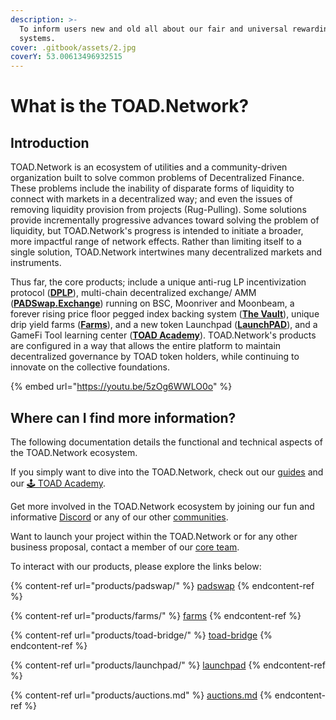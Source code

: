 ```yaml
---
description: >-
  To inform users new and old all about our fair and universal rewarding
  systems.
cover: .gitbook/assets/2.jpg
coverY: 53.00613496932515
---
```


# What is the TOAD.Network?

## Introduction

TOAD.Network is an ecosystem of utilities and a community-driven organization built to solve common problems of Decentralized Finance. These problems include the inability of disparate forms of liquidity to connect with markets in a decentralized way; and even the issues of removing liquidity provision from projects (Rug-Pulling). Some solutions provide incrementally progressive advances toward solving the problem of liquidity, but TOAD.Network's progress is intended to initiate a broader, more impactful range of network effects. Rather than limiting itself to a single solution, TOAD.Network intertwines many decentralized markets and instruments.

Thus far, the core products; include a unique anti-rug LP incentivization protocol ([**DPLP**](fundamentals/dplp.md)), multi-chain decentralized exchange/ AMM ([**PADSwap.Exchange**](products/padswap/)) running on BSC, Moonriver and Moonbeam, a forever rising price floor pegged index backing system ([**The Vault**](fundamentals/the-vault.md)), unique drip yield farms ([**Farms**](products/farms/)), and a new token Launchpad ([**LaunchPAD**](products/launchpad/)), and a GameFi Tool learning center ([**TOAD Academy**](games/toad-academy.md)). TOAD.Network's products are configured in a way that allows the entire platform to maintain decentralized governance by TOAD token holders, while continuing to innovate on the collective foundations.

{% embed url="https://youtu.be/5zOg6WWLO0o" %}

## Where can I find more information?

The following documentation details the functional and technical aspects of the TOAD.Network ecosystem.

If you simply want to dive into the TOAD.Network, check out our [guides](guides/) and our [🕹 TOAD Academy](games/toad-academy.md).

Get more involved in the TOAD.Network ecosystem by joining our fun and informative [Discord](https://discord.gg/hTQ4z4Zn9p) or any of our other [communities](project/community.md).

Want to launch your project within the TOAD.Network or for any other business proposal, contact a member of our [core team](project/team.md).

To interact with our products, please explore the links below:

{% content-ref url="products/padswap/" %}
[padswap](products/padswap/)
{% endcontent-ref %}

{% content-ref url="products/farms/" %}
[farms](products/farms/)
{% endcontent-ref %}

{% content-ref url="products/toad-bridge/" %}
[toad-bridge](products/toad-bridge/)
{% endcontent-ref %}

{% content-ref url="products/launchpad/" %}
[launchpad](products/launchpad/)
{% endcontent-ref %}

{% content-ref url="products/auctions.md" %}
[auctions.md](products/auctions.md)
{% endcontent-ref %}

